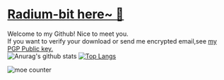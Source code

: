 <!--
**Radium-bit/Radium-bit** is a ✨ _special_ ✨ repository because its `README.md` (this file) appears on your GitHub profile.

Here are some ideas to get you started:

- 🔭 I’m currently working on ...
- 🌱 I’m currently learning ...
- 👯 I’m looking to collaborate on ...
- 🤔 I’m looking for help with ...
- 💬 Ask me about ...
- 📫 How to reach me: ...
- 😄 Pronouns: ...
- ⚡ Fun fact: ...
-->
# [Radium-bit here~ 👋](https://radium-bit.github.io)
Welcome to my Github! Nice to meet you.  
If you want to verify your download or send me encrypted email,see [my PGP Public key.](https://github.com/Radium-bit/PGP-Public-Keys)  
![Anurag's github stats](https://github-readme-stats.vercel.app/api?username=Radium-bit&show_icons=true) 
[![Top Langs](https://github-readme-stats.vercel.app/api/top-langs/?username=Radium-bit&layout=compact)](https://github.com/anuraghazra/github-readme-stats)

![moe counter](https://count.getloli.com/@Radium-bit.github?name=Moe-counter.github&theme=booru-lewd&padding=7&offset=0&align=top&scale=1&pixelated=1&darkmode=auto)

